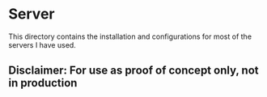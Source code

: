 # Server

This directory contains the installation and configurations for most of the servers I have used.

## **Disclaimer**: For use as proof of concept only, not in production
